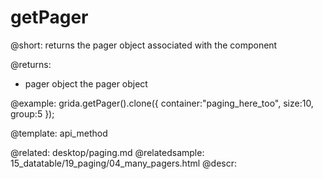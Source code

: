getPager
=============


@short: returns the pager object associated with the component
	

@returns:
- pager      object      the pager object

@example:
grida.getPager().clone({
				container:"paging_here_too",
				size:10,
				group:5
			});


@template:	api_method

@related: 
	desktop/paging.md
@relatedsample:
	15_datatable/19_paging/04_many_pagers.html
@descr:


